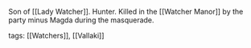 Son of [[Lady Watcher]]. Hunter. Killed in the [[Watcher Manor]] by the party minus Magda during the masquerade.

tags: [[Watchers]], [[Vallaki]]